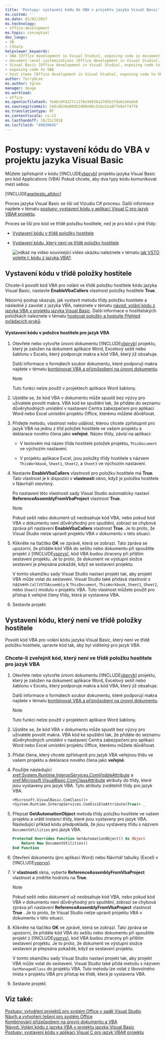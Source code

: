 ```yaml
---
title: 'Postupy: vystavení kódu do VBA v projektu jazyka Visual Basic'
ms.custom: ''
ms.date: 02/02/2017
ms.technology:
- office-development
ms.topic: conceptual
dev_langs:
- VB
- CSharp
helpviewer_keywords:
- VBA [Office development in Visual Studio], exposing code in document-level customizations
- document-level customizations [Office development in Visual Studio], exposing code
- Visual Basic [Office development in Visual Studio], exposing code to VBA
- exposing code to VBA
- host items [Office development in Visual Studio], exposing code to VBA
author: TerryGLee
ms.author: tglee
manager: douge
ms.workload:
- office
ms.openlocfilehash: 7e4bc9f4227c11f8e34838a2785b27da62a0a6b8
ms.sourcegitcommit: 240c8b34e80952d00e90c52dcb1a077b9aff47f6
ms.translationtype: MT
ms.contentlocale: cs-CZ
ms.lasthandoff: 10/23/2018
ms.locfileid: "49839645"
---
```

# <a name="how-to-expose-code-to-vba-in-a-visual-basic-project"></a>Postupy: vystavení kódu do VBA v projektu jazyka Visual Basic
  Můžete zpřístupnit v kódu [!INCLUDE[vbprvb](../sharepoint/includes/vbprvb-md.md)] projektu jazyka Visual Basic pro kód Applications (VBA) Pokud chcete, aby dva typy kódu komunikovat mezi sebou.  
  
 [!INCLUDE[appliesto_alldoc](../vsto/includes/appliesto-alldoc-md.md)]  
  
 Proces jazyka Visual Basic se liší od Vizuálu C# procesu. Další informace najdete v tématu [postupy: vystavení kódu v aplikaci Visual C pro jazyk VBA&#35; projektu](../vsto/how-to-expose-code-to-vba-in-a-visual-csharp-project.md).  
  
 Proces se liší pro kód ve třídě položku hostitele, než je pro kód v jiné třídy:  
  
- [Vystavení kódu v třídě položky hostitele](#HostItemCode)  
  
- [Vystavení kódu, který není ve třídě položky hostitele](#NonHostItem)  
  
  ![odkaz na video](../vsto/media/playvideo.gif "odkaz na video") související video ukázku naleznete v tématu [jak VSTO volejte I: kódu z jazyka VBA?](http://go.microsoft.com/fwlink/?LinkId=136757).  
  
##  <a name="HostItemCode"></a> Vystavení kódu v třídě položky hostitele  
 Chcete-li povolit kód VBA pro volání ve třídě položku hostitele kódu jazyka Visual Basic, nastavte **EnableVbaCallers** vlastnost položky hostitele **True**.  
  
 Názorný postup ukazuje, jak vystavit metodu třídy položku hostitele a následně ji zavolat z jazyka VBA, naleznete v tématu [návod: volání kódu z jazyka VBA v projektu jazyka Visual Basic](../vsto/walkthrough-calling-code-from-vba-in-a-visual-basic-project.md). Další informace o hostitelských položkách naleznete v tématu [hostovat položky a hostujte Přehled ovládacích prvků](../vsto/host-items-and-host-controls-overview.md).  
  
#### <a name="to-expose-code-in-a-host-item-to-vba"></a>Vystavení kódu v položce hostitele pro jazyk VBA  
  
1.  Otevřete nebo vytvořte úrovni dokumentu [!INCLUDE[vbprvb](../sharepoint/includes/vbprvb-md.md)] projektu, který je založen na dokument aplikace Word, Excelový sešit nebo šablonu v Excelu, který podporuje makra a kód VBA, který již obsahuje.  
  
     Další informace o formátech soubor dokumentu, které podporují makra najdete v tématu [kombinovat VBA a přizpůsobení na úrovni dokumentu](../vsto/combining-vba-and-document-level-customizations.md).  
  
    > [!NOTE]  
    >  Tuto funkci nelze použít v projektech aplikace Word šablony.  
  
2.  Ujistěte se, že kód VBA v dokumentu může spustit bez výzvy pro uživatele povolit makra. VBA kód ke spuštění tak, že přidáte do seznamu důvěryhodných umístění v nastavení Centra zabezpečení pro aplikaci Word nebo Excel umístění projektu Office, kterému můžete důvěřovat.  
  
3.  Přidejte metodu, vlastnost nebo událost, kterou chcete zpřístupnit pro jazyk VBA na jednu z tříd položek hostitele ve vašem projektu a deklarace nového člena jako **veřejné**. Název třídy, závisí na aplikaci:  
  
    -   V textovém má název třída hostitele položek projektu, `ThisDocument` ve výchozím nastavení.  
  
    -   V projektu aplikace Excel, jsou položky třídy hostitele s názvem `ThisWorkbook`, `Sheet1`, `Sheet2`, a `Sheet3` ve výchozím nastavení.  
  
4.  Nastavte **EnableVbaCallers** vlastnosti pro položku hostitele má **True**. Tato vlastnost je k dispozici v **vlastnosti** okno, když je položka hostitele v Návrháři otevřený.  
  
     Po nastavení této vlastnosti sady Visual Studio automaticky nastaví **ReferenceAssemblyFromVbaProject** vlastnost **True**.  
  
    > [!NOTE]  
    >  Pokud sešit nebo dokument už neobsahuje kód VBA, nebo pokud kód VBA v dokumentu není důvěryhodný pro spuštění, zobrazí se chybová zpráva při nastavení **EnableVbaCallers** vlastnost **True**. Je to proto, že Visual Studio nelze upravit projektu VBA v dokumentu v této situaci.  
  
5.  Klikněte na tlačítko **OK** ve zprávě, která se zobrazí. Tato zpráva se upozorní, že přidáte kód VBA do sešitu nebo dokumentu při spouštíte projekt z [!INCLUDE[vsprvs](../sharepoint/includes/vsprvs-md.md)], kód VBA budou ztraceny při příštím sestavení projektu. Je to proto, že dokument ve výstupní složce sestavení je přepsána pokaždé, když se sestavení projektu.  
  
     V tomto okamžiku sady Visual Studio nastaví projekt tak, aby projekt VBA může volat do sestavení. Visual Studio také přidává vlastnost s názvem `CallVSTOAssembly` k `ThisDocument`, `ThisWorkbook`, `Sheet1`, `Sheet2`, nebo `Sheet3` modulu v projektu VBA. Tuto vlastnost můžete použít pro přístup k veřejné členy třídy, která je vystavena VBA.  
  
6.  Sestavte projekt.  
  
##  <a name="NonHostItem"></a> Vystavení kódu, který není ve třídě položky hostitele  
 Povolit kód VBA pro volání kódu jazyka Visual Basic, který není ve třídě položku hostitele, upravte kód tak, aby byl viditelný pro jazyk VBA.  
  
### <a name="to-expose-code-that-is-not-in-a-host-item-class-to-vba"></a>Chcete-li zveřejnit kód, který není ve třídě položku hostitele pro jazyk VBA  
  
1.  Otevřete nebo vytvořte úrovni dokumentu [!INCLUDE[vbprvb](../sharepoint/includes/vbprvb-md.md)] projektu, který je založen na dokument aplikace Word, Excelový sešit nebo šablonu v Excelu, který podporuje makra a kód VBA, který již obsahuje.  
  
     Další informace o formátech soubor dokumentu, které podporují makra najdete v tématu [kombinovat VBA a přizpůsobení na úrovni dokumentu](../vsto/combining-vba-and-document-level-customizations.md).  
  
    > [!NOTE]  
    >  Tuto funkci nelze použít v projektech aplikace Word šablony.  
  
2.  Ujistěte se, že kód VBA v dokumentu může spustit bez výzvy pro uživatele povolit makra. VBA kód ke spuštění tak, že přidáte do seznamu důvěryhodných umístění v nastavení Centra zabezpečení pro aplikaci Word nebo Excel umístění projektu Office, kterému můžete důvěřovat.  
  
3.  Přidat člena, který chcete zpřístupnit pro jazyk VBA veřejnou třídu ve vašem projektu a deklarace nového člena jako **veřejné**.  
  
4.  Použijte následující <xref:System.Runtime.InteropServices.ComVisibleAttribute> a <xref:Microsoft.VisualBasic.ComClassAttribute> atributy do třídy, které jsou vystaveny pro jazyk VBA. Tyto atributy zviditelnit třídy pro jazyk VBA.  
  
    ```vb  
    <Microsoft.VisualBasic.ComClass()> _  
    <System.Runtime.InteropServices.ComVisibleAttribute(True)> _  
    ```  
  
5.  Přepsat **GetAutomationObject** metoda třídy položku hostitele ve vašem projektu a vrátit instanci třídy, které jsou vystaveny pro jazyk VBA. Následující příklad kódu předpokládá, že jsou vystaveny třídu s názvem `DocumentUtilities` pro jazyk VBA.  
  
    ```vb  
    Protected Overrides Function GetAutomationObject() As Object  
        Return New DocumentUtilities()  
    End Function  
    ```  
  
6.  Otevření dokumentu (pro aplikaci Word) nebo Návrhář tabulky (Excel) v [!INCLUDE[vsprvs](../sharepoint/includes/vsprvs-md.md)].  
  
7.  V **vlastnosti** okna, vyberte **ReferenceAssemblyFromVbaProject** vlastnost a změňte hodnotu na **True**.  
  
    > [!NOTE]  
    >  Pokud sešit nebo dokument už neobsahuje kód VBA, nebo pokud kód VBA v dokumentu není důvěryhodný pro spuštění, zobrazí se chybová zpráva při nastavení **ReferenceAssemblyFromVbaProject** vlastnost **True** . Je to proto, že Visual Studio nelze upravit projektu VBA v dokumentu v této situaci.  
  
8.  Klikněte na tlačítko **OK** ve zprávě, která se zobrazí. Tato zpráva se upozorní, že přidáte kód VBA do sešitu nebo dokumentu při spouštíte projekt z [!INCLUDE[vsprvs](../sharepoint/includes/vsprvs-md.md)], kód VBA budou ztraceny při příštím sestavení projektu. Je to proto, že dokument ve výstupní složce sestavení je přepsána pokaždé, když se sestavení projektu.  
  
     V tomto okamžiku sady Visual Studio nastaví projekt tak, aby projekt VBA může volat do sestavení. Visual Studio také přidá metodu s názvem `GetManagedClass` do projektu VBA. Tuto metodu lze volat z libovolného místa v projektu VBA pro přístup ke třídě, která je vystavena VBA.  
  
9. Sestavte projekt.  
  
## <a name="see-also"></a>Viz také:  
 [Postupy: vytváření projektů pro systém Office v sadě Visual Studio](../vsto/how-to-create-office-projects-in-visual-studio.md)   
 [Návrh a vytvoření řešení pro systém Office](../vsto/designing-and-creating-office-solutions.md)   
 [Kombinování přizpůsobení na úrovni dokumentu a VBA](../vsto/combining-vba-and-document-level-customizations.md)   
 [Návod: Volání kódu z jazyka VBA v projektu jazyka Visual Basic](../vsto/walkthrough-calling-code-from-vba-in-a-visual-basic-project.md)   
 [Postupy: vystavení kódu v aplikaci Visual C pro jazyk VBA&#35; projektu](../vsto/how-to-expose-code-to-vba-in-a-visual-csharp-project.md)  
  
  